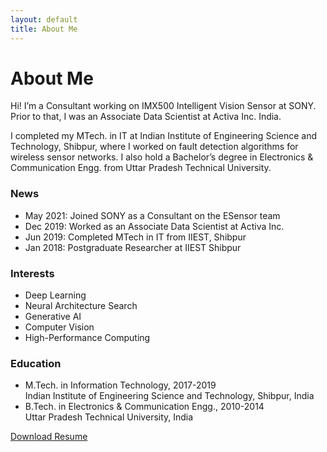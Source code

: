 ```yaml
---
layout: default
title: About Me
---
```


<div class="post">
  <div class="content">
    <h1 class="pageTitle">About Me</h1>
    <p>Hi! I’m a Consultant working on IMX500 Intelligent Vision Sensor at SONY. Prior to that, I was an Associate Data Scientist at Activa Inc. India.</p>
    <p>I completed my MTech. in IT at Indian Institute of Engineering Science and Technology, Shibpur, where I worked on fault detection algorithms for wireless sensor networks. I also hold a Bachelor’s degree in Electronics &amp; Communication Engg. from Uttar Pradesh Technical University.</p>
    <h3>News</h3>
    <ul>
      <li>May 2021: Joined SONY as a Consultant on the ESensor team</li>
      <li>Dec 2019: Worked as an Associate Data Scientist at Activa Inc.</li>
      <li>Jun 2019: Completed MTech in IT from IIEST, Shibpur</li>
      <li>Jan 2018: Postgraduate Researcher at IIEST Shibpur</li>
    </ul>
    <h3>Interests</h3>
    <ul>
      <li>Deep Learning</li>
      <li>Neural Architecture Search</li>
      <li>Generative AI</li>
      <li>Computer Vision</li>
      <li>High-Performance Computing</li>
    </ul>
    <h3>Education</h3>
    <ul>
      <li>M.Tech. in Information Technology, 2017-2019<br>Indian Institute of Engineering Science and Technology, Shibpur, India</li>
      <li>B.Tech. in Electronics &amp; Communication Engg., 2010-2014<br>Uttar Pradesh Technical University, India</li>
    </ul>
    <a href="assets/resume/resume.pdf" target="_blank">Download Resume</a>
  </div>
</div>
